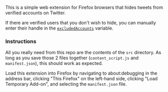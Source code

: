 This is a simple web extension for Firefox browsers that hides tweets from verified accounts on Twitter.

If there are verified users that you don't wish to hide, you can manually enter their handle in the [`excludedAccounts`](https://github.com/Edinunzio/htb/blob/main/content_script.js#L2) variable.

### Instructions

All you really need from this repo are the contents of the `src` directory. As long as you save those 2 files together (`content_script.js` and `manifest.json`), this should work as expected. 

Load this extension into Firefox by navigating to about:debugging in the address bar, clicking "This Firefox" on the left-hand side, clicking "Load Temporary Add-on", and selecting the  `manifest.json` file. 

